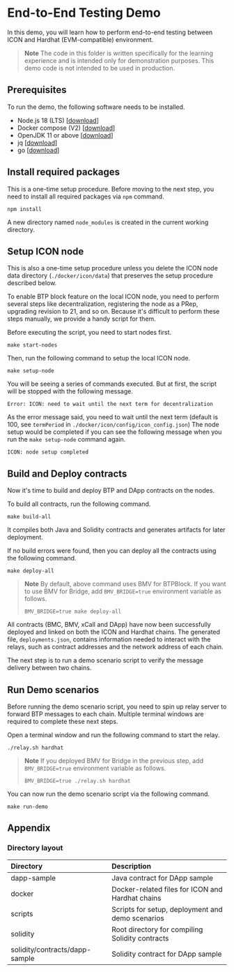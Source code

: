 # End-to-End Testing Demo

In this demo, you will learn how to perform end-to-end testing between ICON and Hardhat (EVM-compatible) environment.

> **Note**
> The code in this folder is written specifically for the learning experience and is intended only for demonstration purposes.
> This demo code is not intended to be used in production.

## Prerequisites

To run the demo, the following software needs to be installed.

* Node.js 18 (LTS) \[[download](https://nodejs.org/en/download/)\]
* Docker compose (V2) \[[download](https://docs.docker.com/compose/install/)\]
* OpenJDK 11 or above \[[download](https://adoptium.net/)\]
* jq \[[download](https://github.com/stedolan/jq)\]
* go \[[download](https://go.dev/doc/install)\]


## Install required packages

This is a one-time setup procedure.
Before moving to the next step, you need to install all required packages via `npm` command.

```
npm install
```

A new directory named `node_modules` is created in the current working directory.

## Setup ICON node

This is also a one-time setup procedure unless you delete the ICON node data directory (`./docker/icon/data`)
that preserves the setup procedure described below.

To enable BTP block feature on the local ICON node, you need to perform several steps like
decentralization, registering the node as a PRep, upgrading revision to 21, and so on.
Because it's difficult to perform these steps manually, we provide a handy script for them.

Before executing the script, you need to start nodes first.

```
make start-nodes
```

Then, run the following command to setup the local ICON node.

```
make setup-node
```

You will be seeing a series of commands executed. But at first, the script will be stopped with the following message.

```
Error: ICON: need to wait until the next term for decentralization
```

As the error message said, you need to wait until the next term
(default is 100, see `termPeriod` in `./docker/icon/config/icon_config.json`)
The node setup would be completed if you can see the following message when you run the `make setup-node` command again.
```
ICON: node setup completed
```

## Build and Deploy contracts

Now it's time to build and deploy BTP and DApp contracts on the nodes.

To build all contracts, run the following command.

```
make build-all
```

It compiles both Java and Solidity contracts and generates artifacts for later deployment.

If no build errors were found, then you can deploy all the contracts using the following command.

```
make deploy-all
```
> **Note**
> By default, above command uses BMV for BTPBlock.
> If you want to use BMV for Bridge, add `BMV_BRIDGE=true` environment variable as follows.
> ```
> BMV_BRIDGE=true make deploy-all
> ```

All contracts (BMC, BMV, xCall and DApp) have now been successfully deployed and linked on both the ICON and Hardhat chains.
The generated file, `deployments.json`, contains information needed to interact with the relays,
such as contract addresses and the network address of each chain.

The next step is to run a demo scenario script to verify the message delivery between two chains.

## Run Demo scenarios

Before running the demo scenario script, you need to spin up relay server to forward BTP messages to each chain.
Multiple terminal windows are required to complete these next steps.

Open a terminal window and run the following command to start the relay.

```
./relay.sh hardhat
```


> **Note**
> If you deployed BMV for Bridge in the previous step, add `BMV_BRIDGE=true` environment variable as follows.
> ```
> BMV_BRIDGE=true ./relay.sh hardhat
> ```

You can now run the demo scenario script via the following command.

```
make run-demo
```

## Appendix

### Directory layout
| Directory                       | Description                                      |
|:--------------------------------|:-------------------------------------------------|
| dapp-sample                     | Java contract for DApp sample                    |
| docker                          | Docker-related files for ICON and Hardhat chains |
| scripts                         | Scripts for setup, deployment and demo scenarios |
| solidity                        | Root directory for compiling Solidity contracts  |
| solidity/contracts/dapp-sample  | Solidity contract for DApp sample                |
